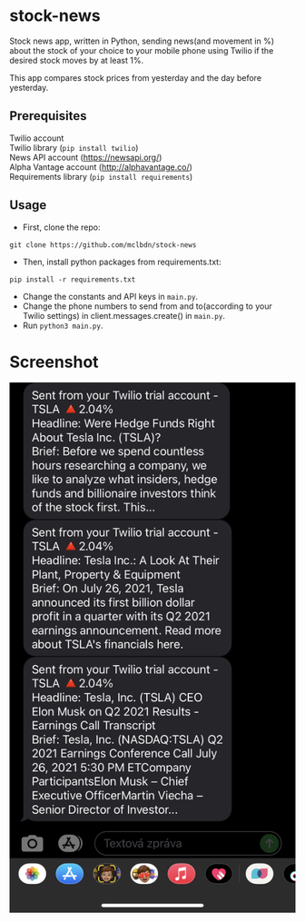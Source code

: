# stock-news

Stock news app, written in Python, sending news(and movement in %) about the stock of your choice to your mobile phone using Twilio if the desired stock moves by at least 1%.

This app compares stock prices from yesterday and the day before yesterday.

## Prerequisites
Twilio account  
Twilio library (`pip install twilio`)  
News API account (https://newsapi.org/)  
Alpha Vantage account (http://alphavantage.co/)  
Requirements library (`pip install requirements`)  

## Usage

* First, clone the repo:
```
git clone https://github.com/mclbdn/stock-news
```
* Then, install python packages from requirements.txt:
```
pip install -r requirements.txt
```
* Change the constants and API keys in `main.py`.
* Change the phone numbers to send from and to(according to your Twilio settings) in client.messages.create() in `main.py`.
* Run `python3 main.py`.

# Screenshot
![Photo of the text message sent from Twilio.](https://raw.githubusercontent.com/mclbdn/stock-news/main/screenshot.jpeg)

